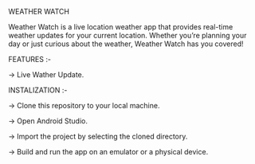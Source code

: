 WEATHER WATCH

Weather Watch is a live location weather app that provides real-time weather updates for your current location. Whether you’re planning your day or just curious about the weather, Weather Watch has you covered!

FEATURES :-

-> Live Wather Update.

INSTALIZATION :-

-> Clone this repository to your local machine.

-> Open Android Studio.

-> Import the project by selecting the cloned directory.

-> Build and run the app on an emulator or a physical device.

